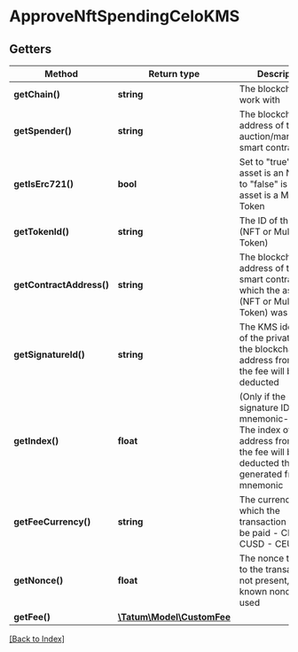 # ApproveNftSpendingCeloKMS

## Getters

Method | Return type | Description | Notes
------------ | ------------- | ------------- | -------------
**getChain()** | **string** | The blockchain to work with |
**getSpender()** | **string** | The blockchain address of the auction/marketplace smart contract |
**getIsErc721()** | **bool** | Set to "true" if the asset is an NFT; set to "false" is the asset is a Multi Token |
**getTokenId()** | **string** | The ID of the asset (NFT or Multi Token) |
**getContractAddress()** | **string** | The blockchain address of the smart contract from which the asset (NFT or Multi Token) was minted |
**getSignatureId()** | **string** | The KMS identifier of the private key of the blockchain address from which the fee will be deducted |
**getIndex()** | **float** | (Only if the signature ID is mnemonic-based) The index of the address from which the fee will be deducted that was generated from the mnemonic | [optional]
**getFeeCurrency()** | **string** | The currency in which the transaction fee will be paid - CELO - CUSD - CEUR |
**getNonce()** | **float** | The nonce to be set to the transaction; if not present, the last known nonce will be used | [optional]
**getFee()** | [**\Tatum\Model\CustomFee**](CustomFee.md) |  | [optional]

[[Back to Index]](../index.md)
